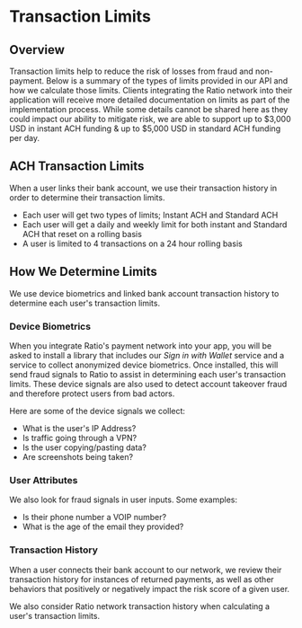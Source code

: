 # Transaction Limits

## Overview

Transaction limits help to reduce the risk of losses from fraud and non-payment. Below is a summary of the types of limits provided in our API and how we calculate those limits. Clients integrating the Ratio network into their application will receive more detailed documentation on limits as part of the implementation process.  While some details cannot be shared here as they could impact our ability to mitigate risk, we are able to support up to $3,000 USD in instant ACH funding & up to $5,000 USD in standard ACH funding per day.

## ACH Transaction Limits

When a user links their bank account, we use their transaction history in order to determine their transaction limits.&#x20;

* Each user will get two types of limits; Instant ACH and Standard ACH
* Each user will get a daily and weekly limit for both instant and Standard ACH that reset on a rolling basis
* A user is limited to 4 transactions on a 24 hour rolling basis&#x20;

## How We Determine Limits

We use device biometrics and linked bank account transaction history to determine each user's transaction limits.

### Device Biometrics

When you integrate Ratio's payment network into your app, you will be asked to install a library that includes our _Sign in with Wallet_ service and a service to collect anonymized device biometrics.  Once installed, this will send fraud signals to Ratio to assist in determining each user's transaction limits.  These device signals are also used to detect account takeover fraud and therefore protect users from bad actors.

Here are some of the device signals we collect:

* What is the user's IP Address?
* Is traffic going through a VPN?
* Is the user copying/pasting data?
* Are screenshots being taken?

### User Attributes

We also look for fraud signals in user inputs.  Some examples:

* Is their phone number a VOIP number?
* What is the age of the email they provided?

### Transaction History

When a user connects their bank account to our network, we review their transaction history for instances of returned payments, as well as other behaviors that positively or negatively impact the risk score of a given user.

We also consider Ratio network transaction history when calculating a user's transaction limits.

